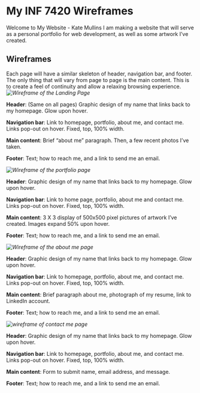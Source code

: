 # My INF 7420 Wireframes
Welcome to My Website - Kate Mullins
I am making a website that will serve as a personal portfolio for web development, as well as some artwork I’ve created. 

## Wireframes
Each page will have a similar skeleton of header, navigation bar, and footer. The only thing that will vary from page to page is the main content. This is to create a feel of continuity and allow a relaxing browsing experience.
*![Wireframe of the Landing Page](wireframes/homepage1.jpg)*

**Header**: (Same on all pages) Graphic design of my name that links back to my homepage. Glow upon hover.

**Navigation bar**: Link to homepage, portfolio, about me, and contact me. Links pop-out on hover. Fixed, top, 100% width.

**Main content**: Brief “about me” paragraph. Then, a few recent photos I’ve taken.

**Footer**: Text; how to reach me, and a link to send me an email.

*![Wireframe of the portfolio page](wireframes/portfolio2.jpg)*

**Header**: Graphic design of my name that links back to my homepage. Glow upon hover.

**Navigation bar**: Link to home page, portfolio, about me and contact me. Links pop-out on hover. Fixed, top, 100% width.

**Main content**: 3 X 3 display of 500x500 pixel pictures of artwork I’ve created. Images expand 50% upon hover.

**Footer**: Text; how to reach me, and a link to send me an email.

*![Wireframe of the about me page](wireframes/aboutme3.jpg)*

**Header**: Graphic design of my name that links back to my homepage. Glow upon hover.

**Navigation bar**: Link to homepage, portfolio, about me, and contact me. Links pop-out on hover. Fixed, top, 100% width.

**Main content**: Brief paragraph about me, photograph of my resume, link to LinkedIn account.

**Footer**: Text; how to reach me, and a link to send me an email.

*![wireframe of contact me page](wireframes/contactme4.jpg)*

**Header**: Graphic design of my name that links back to my homepage. Glow upon hover.

**Navigation bar**: Link to homepage, portfolio, about me, and contact me. Links pop-out on hover. Fixed, top, 100% width.

**Main content**: Form to submit name, email address, and message.

**Footer**: Text; how to reach me, and a link to send me an email. 


